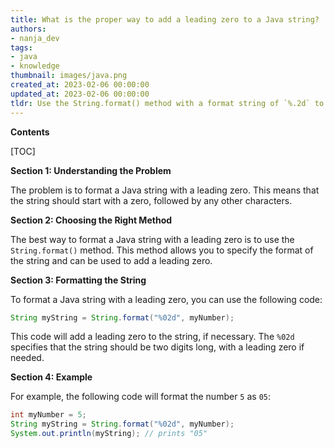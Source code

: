 ```yaml
---
title: What is the proper way to add a leading zero to a Java string?
authors:
- nanja_dev
tags:
- java
- knowledge
thumbnail: images/java.png
created_at: 2023-02-06 00:00:00
updated_at: 2023-02-06 00:00:00
tldr: Use the String.format() method with a format string of `%.2d` to format a Java string with leading zero.
---
```


**Contents**

[TOC]

**Section 1: Understanding the Problem**

The problem is to format a Java string with a leading zero. This means that the string should start with a zero, followed by any other characters.

**Section 2: Choosing the Right Method**

The best way to format a Java string with a leading zero is to use the `String.format()` method. This method allows you to specify the format of the string and can be used to add a leading zero.

**Section 3: Formatting the String**

To format a Java string with a leading zero, you can use the following code:

```java
String myString = String.format("%02d", myNumber);
```

This code will add a leading zero to the string, if necessary. The `%02d` specifies that the string should be two digits long, with a leading zero if needed.

**Section 4: Example**

For example, the following code will format the number `5` as `05`:

```java
int myNumber = 5;
String myString = String.format("%02d", myNumber);
System.out.println(myString); // prints "05"
```
